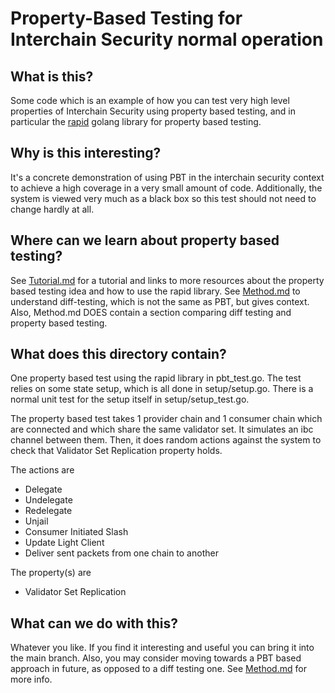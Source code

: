 # Property-Based Testing for Interchain Security normal operation

## What is this?

Some code which is an example of how you can test very high level properties of Interchain Security using property based testing, and in particular the [rapid](https://github.com/flyingmutant/rapid) golang library for property based testing.

## Why is this interesting?

It's a concrete demonstration of using PBT in the interchain security context to achieve a high coverage in a very small amount of code. Additionally, the system is viewed very much as a black box so this test should not need to change hardly at all.

## Where can we learn about property based testing?

See [Tutorial.md](https://github.com/cosmos/interchain-security/blob/danwt/pbt-prototype/tests/pbt/tutorial.md) for a tutorial and links to more resources about the property based testing idea and how to use the rapid library. See [Method.md](https://github.com/cosmos/interchain-security/blob/danwt%2Fdifftest-core-non-functional-model-and-docs-improvements/tests/difference/core/docs/METHOD.md) to understand diff-testing, which is not the same as PBT, but gives context. Also, Method.md DOES contain a section comparing diff testing and property based testing.

## What does this directory contain?

One property based test using the rapid library in pbt_test.go. The test relies on some state setup, which is all done in setup/setup.go. There is a normal unit test for the setup itself in setup/setup_test.go.

The property based test takes 1 provider chain and 1 consumer chain which are connected and which share the same validator set. It simulates an ibc channel between them. Then, it does random actions against the system to check that Validator Set Replication property holds.

The actions are

- Delegate
- Undelegate
- Redelegate
- Unjail
- Consumer Initiated Slash
- Update Light Client
- Deliver sent packets from one chain to another

The property(s) are

- Validator Set Replication

## What can we do with this?

Whatever you like. If you find it interesting and useful you can bring it into the main branch. Also, you may consider moving towards a PBT based approach in future, as opposed to a diff testing one. See [Method.md](https://github.com/cosmos/interchain-security/blob/danwt%2Fdifftest-core-non-functional-model-and-docs-improvements/tests/difference/core/docs/METHOD.md) for more info.
